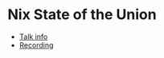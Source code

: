 # Nix State of the Union

* [Talk info](https://talks.nixcon.org/nixcon-2022/talk/ZNYG8U/)
* [Recording](https://youtu.be/l70haNBm1wc?t=3529)
